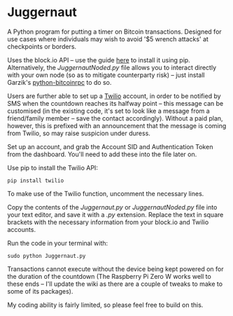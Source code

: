 # Juggernaut
A Python program for putting a timer on Bitcoin transactions. Designed for use cases where individuals may wish to avoid '$5 wrench attacks' at checkpoints or borders.

Uses the block.io API – use the guide <a href=https://github.com/BlockIo/block_io-python>here</a> to install it using pip. Alternatively, the _JuggernautNoded.py_ file allows you to interact directly with your own node (so as to mitigate counterparty risk) – just install Garzik's <a href=https://github.com/jgarzik/python-bitcoinrpc>python-bitcoinrpc</a> to do so.

Users are further able to set up a <a href=https://www.twilio.com>Twilio</a> account, in order to be notified by SMS when the countdown reaches its halfway point – this message can be customised (in the existing code, it's set to look like a message from a friend/family member – save the contact accordingly). Without a paid plan, however, this is prefixed with an announcement that the message is coming from Twilio, so may raise suspicion under duress.

Set up an account, and grab the Account SID and Authentication Token from the dashboard. You'll need to add these into the file later on.

Use pip to install the Twilio API:

`pip install twilio`

To make use of the Twilio function, uncomment the necessary lines.


Copy the contents of the _Juggernaut.py_ or _JuggernautNoded.py_ file into your text editor, and save it with a _.py_ extension. Replace the text in square brackets with the necessary information from your block.io and Twilio accounts.

Run the code in your terminal with:

`sudo python Juggernaut.py`

Transactions cannot execute without the device being kept powered on for the duration of the countdown (The Raspberry Pi Zero W works well to these ends – I'll update the wiki as there are a couple of tweaks to make to some of its packages).



My coding ability is fairly limited, so please feel free to build on this. 
